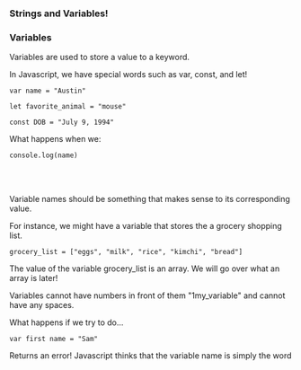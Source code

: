 ### Strings and Variables!

### Variables

Variables are used to store a value to a keyword.

In Javascript, we have special words such as var, const, and let!


```
var name = "Austin"

let favorite_animal = "mouse"

const DOB = "July 9, 1994"
```

What happens when we:

```
console.log(name)
```


<br>
<br>

Variable names should be something that makes sense to its corresponding value.

For instance, we might have a variable that stores the a grocery shopping list.

```
grocery_list = ["eggs", "milk", "rice", "kimchi", "bread"]
```

The value of the variable grocery_list is an array. We will go over what an array is
later!

Variables cannot have numbers in front of them "1my_variable" and cannot have
any spaces.

What happens if we try to do...
```
var first name = "Sam"
```

Returns an error! Javascript thinks that the variable name is simply the word
